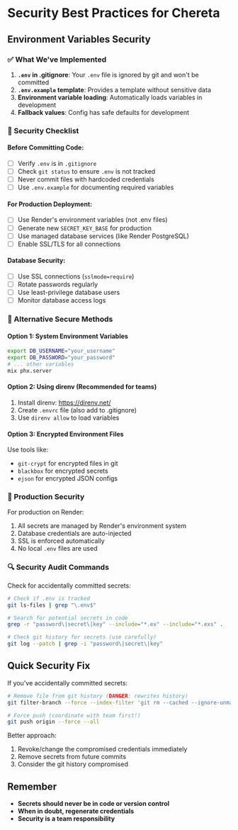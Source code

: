# Security Best Practices for Chereta

## Environment Variables Security

### ✅ What We've Implemented

1. **`.env` in .gitignore**: Your `.env` file is ignored by git and won't be committed
2. **`.env.example` template**: Provides a template without sensitive data
3. **Environment variable loading**: Automatically loads variables in development
4. **Fallback values**: Config has safe defaults for development

### 🚨 Security Checklist

#### Before Committing Code:
- [ ] Verify `.env` is in `.gitignore`
- [ ] Check `git status` to ensure `.env` is not tracked
- [ ] Never commit files with hardcoded credentials
- [ ] Use `.env.example` for documenting required variables

#### For Production Deployment:
- [ ] Use Render's environment variables (not .env files)
- [ ] Generate new `SECRET_KEY_BASE` for production
- [ ] Use managed database services (like Render PostgreSQL)
- [ ] Enable SSL/TLS for all connections

#### Database Security:
- [ ] Use SSL connections (`sslmode=require`)
- [ ] Rotate passwords regularly
- [ ] Use least-privilege database users
- [ ] Monitor database access logs

### 🔐 Alternative Secure Methods

#### Option 1: System Environment Variables
```bash
export DB_USERNAME="your_username"
export DB_PASSWORD="your_password"
# ... other variables
mix phx.server
```

#### Option 2: Using direnv (Recommended for teams)
1. Install direnv: https://direnv.net/
2. Create `.envrc` file (also add to .gitignore)
3. Use `direnv allow` to load variables

#### Option 3: Encrypted Environment Files
Use tools like:
- `git-crypt` for encrypted files in git
- `blackbox` for encrypted secrets
- `ejson` for encrypted JSON configs

### 🚀 Production Security

For production on Render:
1. All secrets are managed by Render's environment system
2. Database credentials are auto-injected
3. SSL is enforced automatically
4. No local `.env` files are used

### 🔍 Security Audit Commands

Check for accidentally committed secrets:
```bash
# Check if .env is tracked
git ls-files | grep "\.env$"

# Search for potential secrets in code
grep -r "password\|secret\|key" --include="*.ex" --include="*.exs" .

# Check git history for secrets (use carefully)
git log --patch | grep -i "password\|secret\|key"
```

## Quick Security Fix

If you've accidentally committed secrets:
```bash
# Remove file from git history (DANGER: rewrites history)
git filter-branch --force --index-filter 'git rm --cached --ignore-unmatch .env' --prune-empty --tag-name-filter cat -- --all

# Force push (coordinate with team first!)
git push origin --force --all
```

Better approach:
1. Revoke/change the compromised credentials immediately
2. Remove secrets from future commits
3. Consider the git history compromised

## Remember
- **Secrets should never be in code or version control**
- **When in doubt, regenerate credentials**
- **Security is a team responsibility**